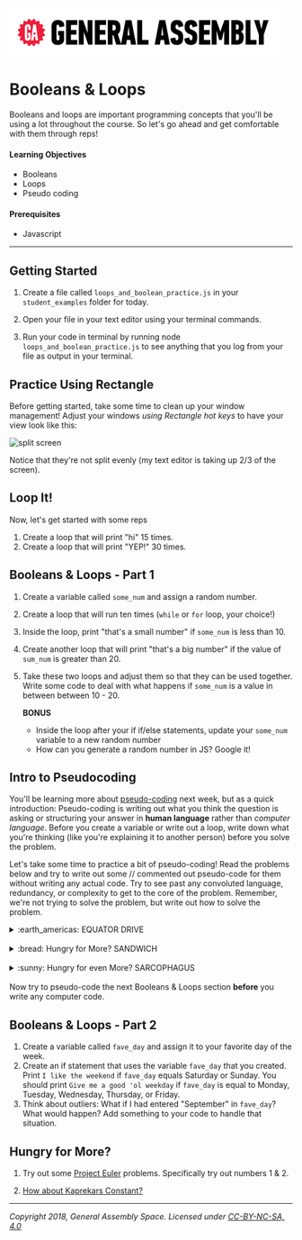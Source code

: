 [![General Assembly Logo](/ga_cog.png)](https://generalassemb.ly)

# Booleans & Loops

Booleans and loops are important programming concepts that you'll be using a lot  throughout the course. So let's go ahead and get comfortable with them through reps!

#### Learning Objectives

- Booleans
- Loops
- Pseudo coding

#### Prerequisites

- Javascript

---

## Getting Started

1. Create a file called `loops_and_boolean_practice.js` in your `student_examples` folder for today.

1. Open your file in your text editor using your terminal commands.

1. Run your code in terminal by running node `loops_and_boolean_practice.js` to see anything that you log from your file as output in your terminal.

## Practice Using Rectangle

Before getting started, take some time to clean up your window management! Adjust your windows *using Rectangle hot keys* to have your view look like this:

![split screen](https://i.imgur.com/AwCLw6A.png)

Notice that they're not split evenly (my text editor is taking up 2/3 of the screen).

## Loop It!

Now, let's get started with some reps

1. Create a loop that will print "hi" 15 times.
1. Create a loop that will print "YEP!" 30 times.

## Booleans & Loops - Part 1

1. Create a variable called `some_num` and assign a random number.
1. Create a loop that will run ten times (`while` or `for` loop, your choice!)
1. Inside the loop, print "that's a small number" if `some_num` is less than 10.
1. Create another loop that will print "that's a big number" if the value of `sum_num` is greater than 20.
1. Take these two loops and adjust them so that they can be used together. Write some code to deal with what happens if `some_num` is a value in between between 10 - 20.

    **BONUS**
    - Inside the loop after your if if/else statements, update your `some_num` variable to a new random number
    - How can you generate a random number in JS? Google it!


## Intro to Pseudocoding

You'll be learning more about [pseudo-coding](https://en.wikipedia.org/wiki/Pseudocode) next week, but as a quick introduction:
Pseudo-coding is writing out what you think the question is asking or structuring your answer in **human language** rather than *computer language*. Before you create a variable or write out a loop, write down what you're thinking (like you're explaining it to another person) before you solve the problem.

Let's take some time to practice a bit of pseudo-coding! Read the problems below and try to write out some // commented out pseudo-code for them without writing any actual code. Try to see past any convoluted language, redundancy, or complexity to get to the core of the problem. Remember, we're not trying to solve the problem, but write out how to solve the problem.


<details><summary>:earth_americas: EQUATOR DRIVE</summary>

How much would it cost to drive around the world at the equator if:
1. the earth is rotating at 1000 mph
2. gas costs $3 per gallon
3. your car gets 15 miles to the gallon

</details>

<br>
<details><summary>:bread: Hungry for More? SANDWICH</summary>

Write out the pseudocode for making a peanut butter and jelly sandwich.  

</details>
<br>

<details><summary>:sunny: Hungry for even More? SARCOPHAGUS</summary>

Rick has ordered Morty to send a sarcophagus into the sun. The sarcophagus can fly for only one second before it disintegrates, and it must be set at minimum speed. Before he can make it fly, Morty has to set the speed on the sarcophagus. Rick mentioned offhandedly, "*burp*, uh, the sun is 0.00001581 light years away, Morty, plan accordingly." The only problem is, the speed on the sarcophagus can only be set in miles per hour.

How can Morty work out what minimum speed to set the sarcophagus to get it into the sun?

</details>
<br>
Now try to pseudo-code the next Booleans & Loops section <b>before</b> you write any computer code.


## Booleans & Loops - Part 2
1. Create a variable called `fave_day` and assign it to your favorite day of the week.
1. Create an if statement that uses the variable `fave_day` that you created. Print `I like the weekend` if `fave_day` equals Saturday or Sunday. You should print `Give me a good 'ol weekday` if `fave_day` is equal to Monday, Tuesday, Wednesday, Thursday, or Friday.
1. Think about outliers: What if I had entered "September" in `fave_day`? What would happen? Add something to your code to handle that situation.


## Hungry for More?

1. Try out some [Project Euler](https://projecteuler.net/archives) problems. Specifically try out numbers 1 & 2.

1. [How about Kaprekars Constant?](https://coderbyte.com/editor/guest:Kaprekars%20Constant:JavaScript)


---

*Copyright 2018, General Assembly Space. Licensed under [CC-BY-NC-SA, 4.0](https://creativecommons.org/licenses/by-nc-sa/4.0/)*
